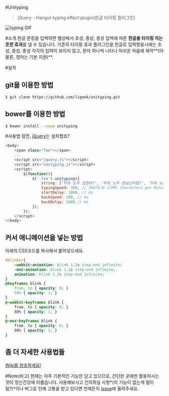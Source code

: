 #Unityping
>jQuery - Hangul-typing effect plugin(한글 타이핑 플러그인)

![typing GIF](http://ligeek.github.io/unityping/images/unityping.gif)

#소개
한글 문장을 입력하면 웹상에서 초성, 중성, 종성 입력에 따른 **한글을 타이핑 치는듯한 효과**를 낼 수 있습니다. 기존의 타이핑 효과 플러그인을 한글로 입력했을시에는 초성, 중성, 종성 각각의 입력이 보이지 않고, 문자 하나씩 나타나 아쉬운 마음에 제작**(아 물론, 영어는 기본 지원)**.


#설치
## git을 이용한 방법
~~~ sh
$ git clone https://github.com/ligeek/unityping.git
~~~

## bower를 이용한 방법
~~~ sh 
$ bower install --save unityping
~~~

#사용법
잠깐, [jQuery](http://jquery.com)는 설치했죠?
~~~ javascript
<body>
    <span class="foo"></span>
    ...
    <script src="jquery.js"></script>
    <script src="unityping.js"></script>
    <script>
      	$(function(){
            $('.foo').unityping({
                string: ['두유 노우 김연아?', '두유 노우 강남스타일?', '두유 노우 지성팍?'],
                typingSpeed: 300, // 300타/분 (CPM; Characters per Minute)
                startDelay: 1000, // ms
                backSpeed: 100, // ms
                backDelay: 1000 // ms
            });
      	});
    </script>
</body>
~~~

## 커서 애니메이션을 넣는 방법
아래의 CSS코드를 복사해서 붙어넣으세요.
~~~ css
#blinker{
    -webkit-animation: blink 1.2s step-end infinite;
    -moz-animation: blink 1.2s step-end infinite;
    animation: blink 1.2s step-end infinite;
}
@keyframes blink {
    from, to { opacity: 0; }
    50% { opacity: 1; }
}
@-webkit-keyframes blink {
    from, to { opacity: 0; }
    50% { opacity: 1; }
}
@-moz-keyframes blink {
    from, to { opacity: 0; }
    50% { opacity: 1; }
}
~~~

## 좀 더 자세한 사용법들
[Wiki를 참조하세요!](https://github.com/ligeek/unityping/wiki)


#Note(비고)
현재는 아주 기본적인 기능만 담고 있으므로, 간단한 곳에만 활용하시는 것이 정신건강에 이롭습니다. 사용해보시고 건의하실 사항*(이 기능이 없는게 말이됨?)*이나 버그로 인해 고통을 받고 있다면 언제든지 [issue](https://github.com/ligeek/unityping/issues)에 올려주세요.



